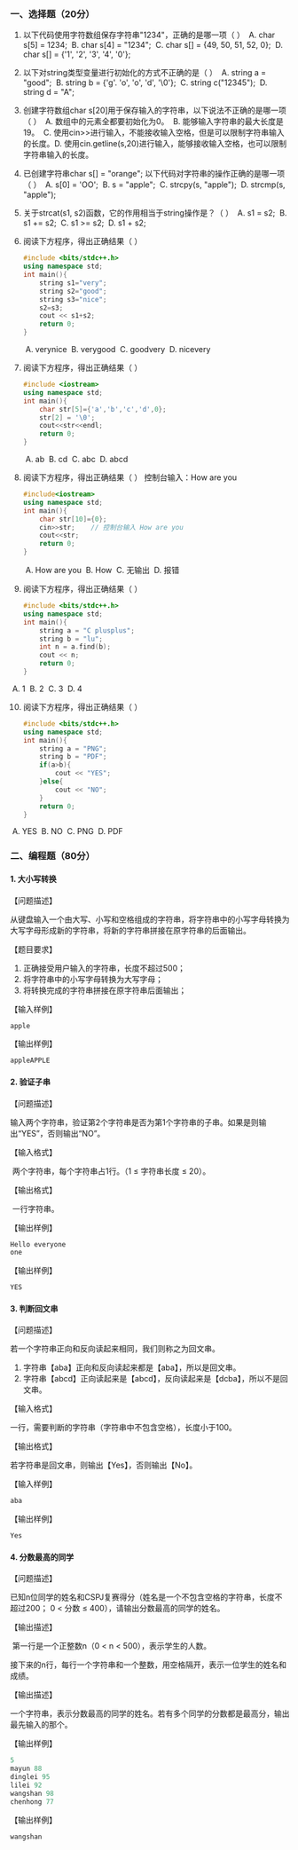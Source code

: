 ### 一、选择题（20分）

1. 以下代码使用字符数组保存字符串"1234"，正确的是哪一项（   ）
​		A. char s[5] = 1234;
​		B. char s[4] = "1234";
​		C. char s[] = {49, 50, 51, 52, 0};
​		D. char s[] = {'1', '2', '3', '4', '0'};

2. 以下对string类型变量进行初始化的方式不正确的是（   ）
​		A. string a = "good";
​		B. string b = {'g'. 'o', 'o', 'd', '\0'};
​		C. string c("12345");
​		D. string d = "A";

3. 创建字符数组char s[20]用于保存输入的字符串，以下说法不正确的是哪一项（   ）
​		A. 数组中的元素全都要初始化为0。
​		B. 能够输入字符串的最大长度是19。
​		C. 使用cin>>进行输入，不能接收输入空格，但是可以限制字符串输入的长度。
​		D. 使用cin.getline(s,20)进行输入，能够接收输入空格，也可以限制字符串输入的长度。

4. 已创建字符串char s[] = "orange"; 以下代码对字符串的操作正确的是哪一项（   ）
​		A. s[0] = 'OO';
​		B. s = "apple";
​		C. strcpy(s, "apple");
​		D. strcmp(s, "apple");

5. 关于strcat(s1, s2)函数，它的作用相当于string操作是？（   ）
​		A. s1 = s2;
​		B. s1 += s2;
​		C. s1 >= s2;
​		D. s1 + s2;

6. 阅读下方程序，得出正确结果（   ）
	```C++
	#include <bits/stdc++.h>
	using namespace std;
	int main(){   
	    string s1="very";
	    string s2="good"; 
	    string s3="nice";  
	    s2=s3;  
	    cout << s1+s2;   
	    return 0;
	}
	```
	​		A. verynice
	​		B. verygood
	​		C. goodvery
	​		D. nicevery

7. 阅读下方程序，得出正确结果（   ）
	```C++
	#include <iostream>
	using namespace std;
	int main(){
	    char str[5]={'a','b','c','d',0};
	    str[2] = '\0';
	    cout<<str<<endl;        
	    return 0;
	}
	```
	​		A. ab
	​		B. cd
	​		C. abc
	​		D. abcd

8. 阅读下方程序，得出正确结果（   ）
	控制台输入：How are you

	```C++
	#include<iostream>
	using namespace std;
	int main(){
	    char str[10]={0};
	    cin>>str;    // 控制台输入 How are you
	    cout<<str;
	    return 0;
	}  
	```
	​		A. How are you
	​		B. How
	​		C. 无输出
	​		D. 报错

9. 阅读下方程序，得出正确结果（   ）

	```C++
	#include <bits/stdc++.h>
	using namespace std;
	int main(){
	    string a = "C plusplus";
	    string b = "lu";
	    int n = a.find(b);
	    cout << n;
	    return 0;
	}
	```
​		A. 1
​		B. 2
​		C. 3
​		D. 4

10. 阅读下方程序，得出正确结果（   ）

	```C++
	#include <bits/stdc++.h>
	using namespace std;
	int main(){
	    string a = "PNG";
	    string b = "PDF";
	    if(a>b){
	        cout << "YES";
	    }else{
	        cout << "NO";
	    }
	    return 0;
	}

​				A. YES
​				B. NO
​				C. PNG
​				D. PDF



### 二、编程题（80分）

#### 1. 大小写转换

【问题描述】

​		从键盘输入一个由大写、小写和空格组成的字符串，将字符串中的小写字母转换为大写字母形成新的字符串，将新的字符串拼接在原字符串的后面输出。

【题目要求】

1. 正确接受用户输入的字符串，长度不超过500；
2. 将字符串中的小写字母转换为大写字母；
3. 将转换完成的字符串拼接在原字符串后面输出；

【输入样例】

```C++
apple
```

【输出样例】

```C++
appleAPPLE
```



#### 2. 验证子串

【问题描述】

​		输入两个字符串，验证第2个字符串是否为第1个字符串的子串。如果是则输出“YES”，否则输出“NO”。

【输入格式】

​		两个字符串，每个字符串占1行。（1 ≤ 字符串长度 ≤ 20）。

【输出格式】

​		一行字符串。

【输出样例】

```C++
Hello everyone
one
```

【输出样例】

```C++
YES
```



#### 3. 判断回文串

【问题描述】

若一个字符串正向和反向读起来相同，我们则称之为回文串。

1. 字符串【aba】正向和反向读起来都是【aba】，所以是回文串。
2. 字符串【abcd】正向读起来是【abcd】，反向读起来是【dcba】，所以不是回文串。

【输入格式】

一行，需要判断的字符串（字符串中不包含空格），长度小于100。

【输出格式】

若字符串是回文串，则输出【Yes】，否则输出【No】。

【输入样例】

```C++
aba
```

【输出样例】

```C++
Yes
```



#### 4. 分数最高的同学

【问题描述】

​		已知n位同学的姓名和CSPJ复赛得分（姓名是一个不包含空格的字符串，长度不超过200； 0 < 分数 ≤ 400），请输出分数最高的同学的姓名。

【输出描述】

​		第一行是一个正整数n（0 < n < 500），表示学生的人数。

​		接下来的n行，每行一个字符串和一个整数，用空格隔开，表示一位学生的姓名和成绩。

【输出描述】

​		一个字符串，表示分数最高的同学的姓名。若有多个同学的分数都是最高分，输出最先输入的那个。

【输出样例】

```C++
5
mayun 88
dinglei 95
lilei 92
wangshan 98
chenhong 77
```

【输出样例】

```C++
wangshan
```

